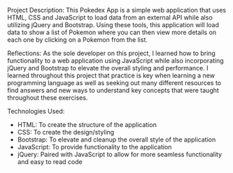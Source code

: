 Project Description:
    This Pokedex App is a simple web application that uses HTML, CSS and JavaScript to load data from an external API while also utilizing jQuery and Bootstrap. Using these tools, this application will load data to show a list of Pokemon where you can then view more details on each one by clicking on a Pokemon from the list.

Reflections: 
    As the sole developer on this project, I learned how to bring functionality to a web application using JavaScript while also incorporating jQuery and Bootstrap to elevate the overall styling and performance. I learned throughout this project that practice is key when learning a new programming language as well as seeking out many different resources to find answers and new ways to understand key concepts that were taught throughout these exercises.


Technologies Used:
- HTML: To create the structure of the application
- CSS: To create the design/styling
- Bootstrap: To elevate and cleanup the overall style of the application
- JavaScript: To provide functionality to the application
- jQuery: Paired with JavaScript to allow for more seamless functionality and easy to read code
